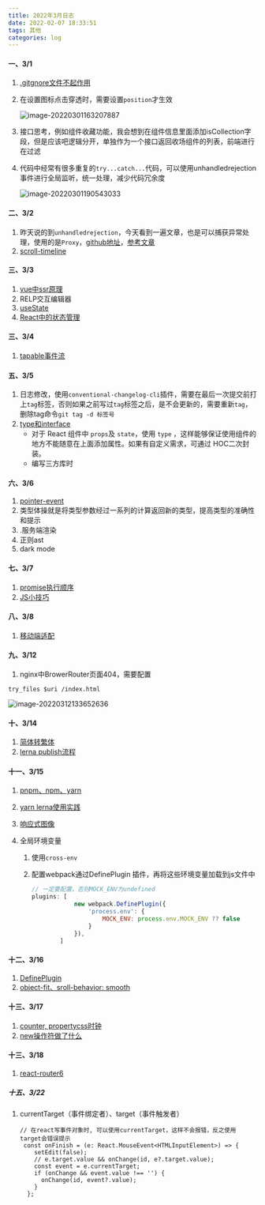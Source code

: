 ```yaml
---
title: 2022年3月日志
date: 2022-02-07 18:33:51
tags: 其他
categories: log
---
```

#### 一、3/1

1. [.gitgnore文件不起作用](https://www.cnblogs.com/sumg/p/10251247.html)

2. 在设置图标点击穿透时，需要设置`position`才生效

   ![image-20220301163207887](C:\Users\xt09\Desktop\blog\2022年3月log.assets\image-20220301163207887.png)

   

3. 接口思考，例如组件收藏功能，我会想到在组件信息里面添加isCollection字段，但是应该吧逻辑分开，单独作为一个接口返回收场组件的列表，前端进行在过滤

4. 代码中经常有很多重复的`try...catch...`代码，可以使用unhandledrejection事件进行全局监听，统一处理，减少代码冗余度

   ![image-20220301190543033](C:\Users\xt09\Desktop\blog\2022年3月log.assets\image-20220301190543033.png)
   
#### 二、3/2

1. 昨天说的到`unhandledrejection`，今天看到一遍文章，也是可以捕获异常处理，使用的是`Proxy`，[github地址](https://github.com/rookiewxy/global-error)，[参考文章](https://mp.weixin.qq.com/s/hehUH9HL6unaLWq3LzQxNg)
2. [scroll-timeline](https://mp.weixin.qq.com/s/E8Z2i_YVDgJockDqopD2_A)

#### 三、3/3

1. [vue中ssr原理](https://mp.weixin.qq.com/s/5Ph4lOFUyQ-Ix99YDkM1zA)
2. RELP交互编辑器
3. [useState](https://mp.weixin.qq.com/s/cYNRcKi1CFpFyLxPBGJmIA)
4. [React中的状态管理](https://mp.weixin.qq.com/s/SQx88imy0ozOXpbhgogGeg)

#### 三、3/4

1. [tapable事件流](https://juejin.cn/post/7071914394795868191)

#### 五、3/5

1. 日志修改，使用`conventional-changelog-cli`插件，需要在最后一次提交前打上`tag`标签，否则如果之前写过`tag`标签之后，是不会更新的，需要重新`tag`，删除tag命令`git tag -d 标签号`
2. [type和interface](https://mp.weixin.qq.com/s/XSvyzdHNbB1jA7mWEHSokw)
   - 对于 React 组件中 `props`及 `state`，使用 `type` ，这样能够保证使用组件的地方不能随意在上面添加属性。如果有自定义需求，可通过 HOC二次封装。
   - 编写三方库时

#### 六、3/6

1. [pointer-event](https://www.cnblogs.com/cangqinglang/p/11263336.html)
2. 类型体操就是将类型参数经过一系列的计算返回新的类型，提高类型的准确性和提示
3. .服务端渲染
4. 正则ast
5. dark mode

#### 七、3/7

1. [promise执行顺序](https://mp.weixin.qq.com/s/2Hd3NZts1xugb4IjgulJxA)
2. [JS小技巧](https://mp.weixin.qq.com/s/UtRd-lXU5ztXM_Dv_MIegg)

#### 八、3/8

1.  [移动端适配](https://mp.weixin.qq.com/s/wZalIze48Jr05ketqFmn6Q)

#### 九、3/12

1.  nginx中BrowerRouter页面404，需要配置

```
try_files $uri /index.html
```

![image-20220312133652636](C:\Users\xt09\Desktop\blog\2022年3月log.assets\image-20220312133652636.png)

#### 十、3/14

1. [简体转繁体](https://mp.weixin.qq.com/s/fG3-gc54S-CWBz-NQe1c-A)
2. [lerna publish流程](https://jishuin.proginn.com/p/763bfbd54caa)

#### 十一、3/15

1. [pnpm、npm、yarn](https://mp.weixin.qq.com/s?__biz=Mzg4MTYwMzY1Mw==&mid=2247496601&idx=1&sn=4c3bc00c37163e1dca152ebb8f723619&scene=21#wechat_redirect)

2. [yarn lerna使用实践](https://mp.weixin.qq.com/s/_pKwBA-8EkMipuUOZ9Ymow)

3. [响应式图像](https://mp.weixin.qq.com/s/RuejbQ92aSnvF_-KF4-dxQ)

4. 全局环境变量

   1. 使用`cross-env`

   2. 配置webpack通过DefinePlugin 插件，再将这些环境变量加载到js文件中

      ```js
      // 一定要配置，否则MOCK_ENV为undefined 
      plugins: [
                  new webpack.DefinePlugin({
                      'process.env': {
                          MOCK_ENV: process.env.MOCK_ENV ?? false
                      }
                  }),
              ]
      ```

#### 十二、3/16

1. [DefinePlugin](https://blog.csdn.net/wushuitaolove/article/details/103044772)
2. [object-fit、sroll-behavior: smooth](https://mp.weixin.qq.com/s/1ETrCmB3JSPFZurLD1ihjA)

#### 十三、3/17

1. [counter, propertycss时钟](https://mp.weixin.qq.com/s/Mz8wXlV3LzlKvVi3Blr6_w)
2. [new操作符做了什么](https://blog.csdn.net/duanshilong/article/details/88235546)

#### 十三、3/18

1. [react-router6](https://mp.weixin.qq.com/s/asIhw2wAkjO_Xs4YrVXh-w)

##### 十五、3/22

1. currentTarget（事件绑定者）、target（事件触发者）

   ```react
   // 在react写事件对象时, 可以使用currentTarget，这样不会报错，反之使用target会错误提示
    const onFinish = (e: React.MouseEvent<HTMLInputElement>) => {
       setEdit(false);
       // e.target.value && onChange(id, e?.target.value);
       const event = e.currentTarget;
       if (onChange && event.value !== '') {
         onChange(id, event?.value);
       }
     };
   ```

   

